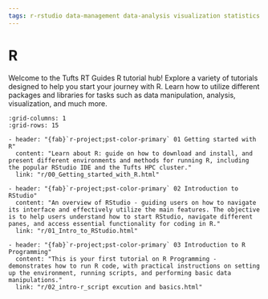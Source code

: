 ```yaml
---
tags: r-rstudio data-management data-analysis visualization statistics
---
```

R
====
Welcome to the Tufts RT Guides R tutorial hub! Explore a variety of tutorials designed to help you start your journey with R. Learn how to utilize different packages and libraries for tasks such as data manipulation, analysis, visualization, and much more.

```{gallery-grid}
:grid-columns: 1
:grid-rows: 15

- header: "{fab}`r-project;pst-color-primary` 01 Getting started with R"
  content: "Learn about R: guide on how to download and install, and present different environments and methods for running R, including the popular RStudio IDE and the Tufts HPC cluster."
  link: "r/00_Getting_started_with_R.html"

- header: "{fab}`r-project;pst-color-primary` 02 Introduction to RStudio"
  content: "An overview of RStudio - guiding users on how to navigate its interface and effectively utilize the main features. The objective is to help users understand how to start RStudio, navigate different panes, and access essential functionality for coding in R."
  link: "r/01_Intro_to_RStudio.html"

- header: "{fab}`r-project;pst-color-primary` 03 Introduction to R Programming"
  content: "This is your first tutorial on R Programming - demonstrates how to run R code, with practical instructions on setting up the environment, running scripts, and performing basic data manipulations."
  link: "r/02_intro-r_script excution and basics.html"



```
